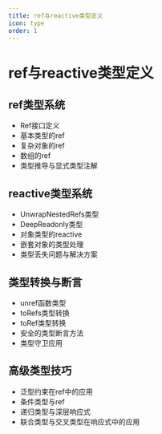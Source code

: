 ```yaml
---
title: ref与reactive类型定义
icon: type
order: 1
---
```


# ref与reactive类型定义

## ref类型系统
- Ref<T>接口定义
- 基本类型的ref
- 复杂对象的ref
- 数组的ref
- 类型推导与显式类型注解

## reactive类型系统
- UnwrapNestedRefs<T>类型
- DeepReadonly<T>类型
- 对象类型的reactive
- 嵌套对象的类型处理
- 类型丢失问题与解决方案

## 类型转换与断言
- unref函数类型
- toRefs类型转换
- toRef类型转换
- 安全的类型断言方法
- 类型守卫应用

## 高级类型技巧
- 泛型约束在ref中的应用
- 条件类型与ref
- 递归类型与深层响应式
- 联合类型与交叉类型在响应式中的应用
